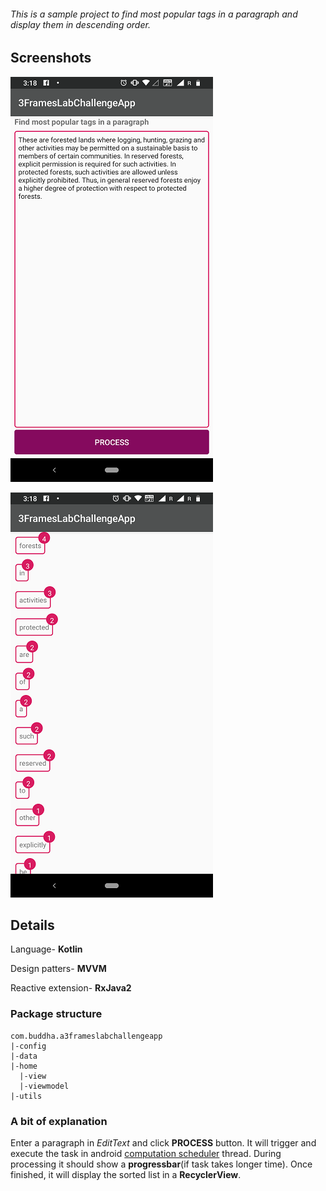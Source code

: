 ###### This is a sample project to find most popular tags in a paragraph and display them in descending order.
## Screenshots

![](https://github.com/buddhasaikia/3FramesLabChallenge/blob/master/screenshots/device-2018-11-16-151815.png?raw=true)

![](https://github.com/buddhasaikia/3FramesLabChallenge/blob/master/screenshots/device-2018-11-16-151844.png?raw=true)

## Details

Language- **Kotlin**

Design patters- **MVVM**

Reactive extension- **RxJava2**

### Package structure

```
com.buddha.a3frameslabchallengeapp
|-config
|-data
|-home
  |-view
  |-viewmodel
|-utils
```
### A bit of explanation
Enter a paragraph in _EditText_ and click **PROCESS** button. It will trigger and execute the task in android [computation scheduler](http://reactivex.io/RxJava/javadoc/rx/schedulers/Schedulers.html#computation--) thread. During processing it should show a **progressbar**(if task takes longer time). Once finished, it will display the sorted list in a **RecyclerView**.
